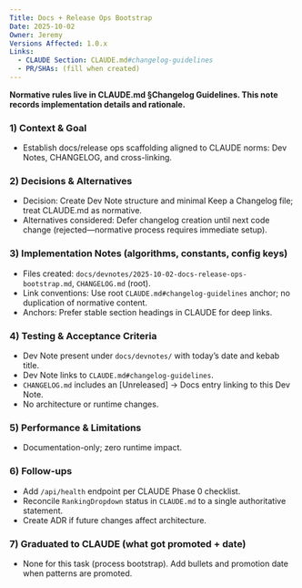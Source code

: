 ```yaml
---
Title: Docs + Release Ops Bootstrap
Date: 2025-10-02
Owner: Jeremy
Versions Affected: 1.0.x
Links:
  - CLAUDE Section: CLAUDE.md#changelog-guidelines
  - PR/SHAs: (fill when created)
---
```


**Normative rules live in CLAUDE.md §Changelog Guidelines. This note records implementation details and rationale.**

### 1) Context & Goal
- Establish docs/release ops scaffolding aligned to CLAUDE norms: Dev Notes, CHANGELOG, and cross-linking.

### 2) Decisions & Alternatives
- Decision: Create Dev Note structure and minimal Keep a Changelog file; treat CLAUDE.md as normative.
- Alternatives considered: Defer changelog creation until next code change (rejected—normative process requires immediate setup).

### 3) Implementation Notes (algorithms, constants, config keys)
- Files created: `docs/devnotes/2025-10-02-docs-release-ops-bootstrap.md`, `CHANGELOG.md` (root).
- Link conventions: Use root `CLAUDE.md#changelog-guidelines` anchor; no duplication of normative content.
- Anchors: Prefer stable section headings in CLAUDE for deep links.

### 4) Testing & Acceptance Criteria
- Dev Note present under `docs/devnotes/` with today’s date and kebab title.
- Dev Note links to `CLAUDE.md#changelog-guidelines`.
- `CHANGELOG.md` includes an [Unreleased] → Docs entry linking to this Dev Note.
- No architecture or runtime changes.

### 5) Performance & Limitations
- Documentation-only; zero runtime impact.

### 6) Follow-ups
- Add `/api/health` endpoint per CLAUDE Phase 0 checklist.
- Reconcile `RankingDropdown` status in `CLAUDE.md` to a single authoritative statement.
- Create ADR if future changes affect architecture.

### 7) Graduated to CLAUDE (what got promoted + date)
- None for this task (process bootstrap). Add bullets and promotion date when patterns are promoted.


